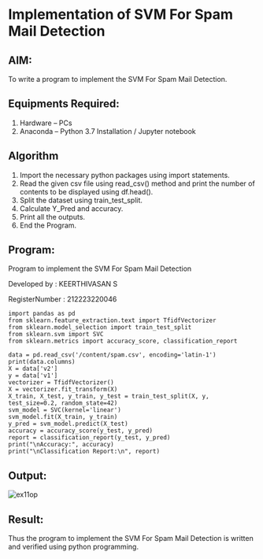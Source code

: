 # Implementation of SVM For Spam Mail Detection

## AIM:
To write a program to implement the SVM For Spam Mail Detection.

## Equipments Required:
1. Hardware – PCs
2. Anaconda – Python 3.7 Installation / Jupyter notebook

## Algorithm
1. Import the necessary python packages using import statements.
2. Read the given csv file using read_csv() method and print the number of contents to be displayed using df.head().
3. Split the dataset using train_test_split.
4. Calculate Y_Pred and accuracy.
5. Print all the outputs.
6. End the Program.

## Program:

Program to implement the SVM For Spam Mail Detection

Developed by : KEERTHIVASAN S

RegisterNumber : 212223220046

```
import pandas as pd
from sklearn.feature_extraction.text import TfidfVectorizer
from sklearn.model_selection import train_test_split
from sklearn.svm import SVC
from sklearn.metrics import accuracy_score, classification_report

data = pd.read_csv('/content/spam.csv', encoding='latin-1')
print(data.columns)
X = data['v2']
y = data['v1']
vectorizer = TfidfVectorizer()
X = vectorizer.fit_transform(X)
X_train, X_test, y_train, y_test = train_test_split(X, y, test_size=0.2, random_state=42)
svm_model = SVC(kernel='linear')
svm_model.fit(X_train, y_train)
y_pred = svm_model.predict(X_test)
accuracy = accuracy_score(y_test, y_pred)
report = classification_report(y_test, y_pred)
print("\nAccuracy:", accuracy)
print("\nClassification Report:\n", report)
```

## Output:

![ex11op](https://github.com/user-attachments/assets/5dc18ebf-1bc6-44a3-93b5-f1a86451deec)

## Result:
Thus the program to implement the SVM For Spam Mail Detection is written and verified using python programming.
